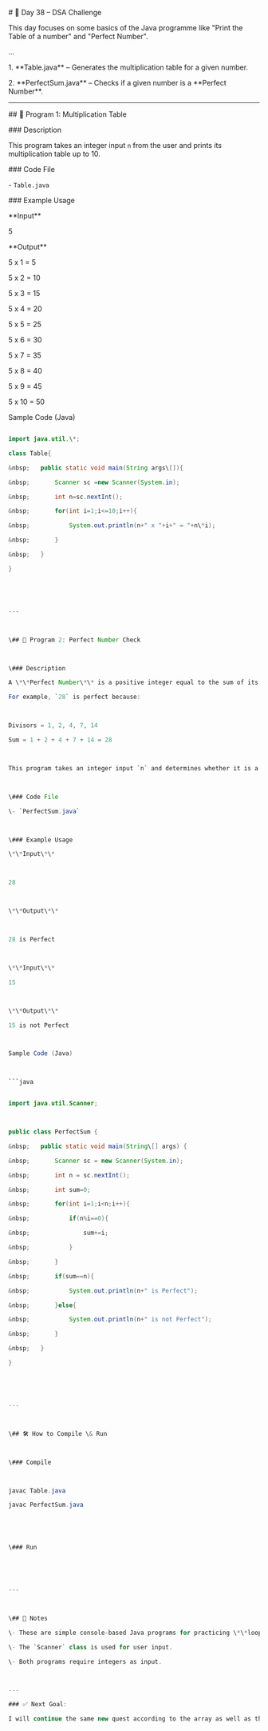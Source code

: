 \# 🚀 Day 38 – DSA Challenge



This day focuses on some basics of the Java programme like "Print the Table of a number" and "Perfect Number".



...

1\. \*\*Table.java\*\* – Generates the multiplication table for a given number.

2\. \*\*PerfectSum.java\*\* – Checks if a given number is a \*\*Perfect Number\*\*.



---



\## 🔹 Program 1: Multiplication Table



\### Description

This program takes an integer input `n` from the user and prints its multiplication table up to 10.



\### Code File

\- `Table.java`



\### Example Usage

\*\*Input\*\*

5





\*\*Output\*\*

5 x 1 = 5

5 x 2 = 10

5 x 3 = 15

5 x 4 = 20

5 x 5 = 25

5 x 6 = 30

5 x 7 = 35

5 x 8 = 40

5 x 9 = 45

5 x 10 = 50



Sample Code (Java)



```java

import java.util.\*;

class Table{

&nbsp;   public static void main(String args\[]){

&nbsp;       Scanner sc =new Scanner(System.in);

&nbsp;       int n=sc.nextInt();

&nbsp;       for(int i=1;i<=10;i++){

&nbsp;           System.out.println(n+" x "+i+" = "+n\*i);

&nbsp;       }

&nbsp;   }

}





---



\## 🔹 Program 2: Perfect Number Check



\### Description

A \*\*Perfect Number\*\* is a positive integer equal to the sum of its proper divisors.  

For example, `28` is perfect because:



Divisors = 1, 2, 4, 7, 14

Sum = 1 + 2 + 4 + 7 + 14 = 28



This program takes an integer input `n` and determines whether it is a perfect number.



\### Code File

\- `PerfectSum.java`



\### Example Usage

\*\*Input\*\*



28



\*\*Output\*\*



28 is Perfect



\*\*Input\*\*

15



\*\*Output\*\*

15 is not Perfect



Sample Code (Java)



```java


import java.util.Scanner;



public class PerfectSum {

&nbsp;   public static void main(String\[] args) {

&nbsp;       Scanner sc = new Scanner(System.in);

&nbsp;       int n = sc.nextInt();

&nbsp;       int sum=0;

&nbsp;       for(int i=1;i<n;i++){

&nbsp;           if(n%i==0){

&nbsp;               sum+=i;

&nbsp;           }

&nbsp;       }

&nbsp;       if(sum==n){

&nbsp;           System.out.println(n+" is Perfect");

&nbsp;       }else{

&nbsp;           System.out.println(n+" is not Perfect");

&nbsp;       }

&nbsp;   }

}





---



\## 🛠️ How to Compile \& Run



\### Compile



javac Table.java

javac PerfectSum.java





\### Run





---



\## 📌 Notes

\- These are simple console-based Java programs for practicing \*\*loops\*\*, \*\*conditionals\*\*, and \*\*number theory\*\*.

\- The `Scanner` class is used for user input.

\- Both programs require integers as input.



---

### ✅ Next Goal:

I will continue the same new quest according to the array as well as the string and Linked list.
